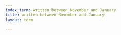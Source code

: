 ```yaml
---
index_term: written between November and January
title: written between November and January
layout: term

---
```

